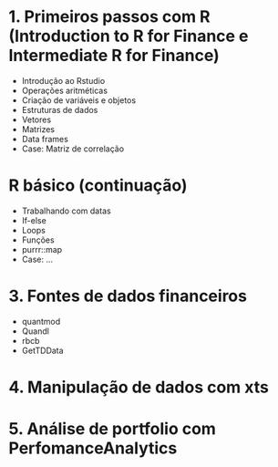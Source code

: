 

# 1. Primeiros passos com R (Introduction to R for Finance e Intermediate R for Finance)

- Introdução ao Rstudio    
- Operações aritméticas  
- Criação de variáveis e objetos  
- Estruturas de dados  
- Vetores  
- Matrizes  
- Data frames  
- Case: Matriz de correlação  

# R básico (continuação)  

- Trabalhando com datas  
- If-else    
- Loops  
- Funções    
- purrr::map  
- Case: ...

# 3. Fontes de dados financeiros
- quantmod    
- Quandl  
- rbcb  
- GetTDData  

# 4. Manipulação de dados com xts  


# 5. Análise de portfolio com PerfomanceAnalytics

